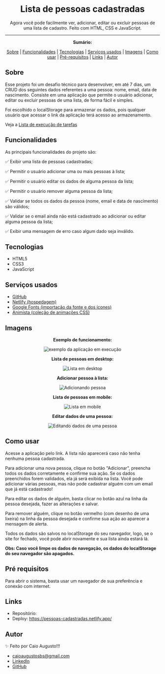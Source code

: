 <h1 align="center">Lista de pessoas cadastradas</h1>
<p align="center">Agora você pode facilmente ver, adicionar, editar ou excluir pessoas de uma lista de cadastro. Feito com HTML, CSS e JavaScript.</p>

---

**<p align="center">Sumário:</p>**
<p align="center">
<a href="#sobre">Sobre</a> |
<a href="#funcionalidades">Funcionalidades</a> |
<a href="#tecnologias">Tecnologias</a> |
<a href="#serviços-usados">Serviços usados</a> |
<a href="#imagens">Imagens</a> |
<a href="#como-usar">Como usar</a> |
<a href="#pré-requisitos">Pré-requisitos</a> |
<a href="#links">Links</a> |
<a href="#autor">Autor</a></p>



## Sobre
<p>Esse projeto foi um desafio técnico para desenvolver, em até 7 dias, um CRUD dos seguintes dados referentes a uma pessoa: nome, email, data de nascimento. Consiste em uma aplicação que permite o usuário adicionar, editar ou excluir pessoas de uma lista, de forma fácil e simples.</p>
<p>Foi escolhido o localStorage para armazenar os dados, pois qualquer usuário que acessar o link da aplicação terá acesso ao armazenamento.</p>

Veja a <a href="https://github.com/CaioAugustoHD/CRUD/blob/main/Lista%20de%20execu%C3%A7%C3%A3o%20de%20tarefas.md">Lista de execução de tarefas</a>


## Funcionalidades
As principais funcionalidades do projeto são:

✅ Exibir uma lista de pessoas cadastradas;

✅ Permitir o usuário adicionar uma ou mais pessoas à lista;

✅ Permitir o usuário editar os dados de alguma pessoa da lista;

✅ Permitir o usuário remover alguma pessoa da lista;

✅ Validar se todos os dados da pessoa (nome, email e data de nascimento) são válidos;

✅ Validar se o email ainda não está cadastrado ao adicionar ou editar alguma pessoa da lista;

✅ Exibir uma mensagem de erro caso algum dado seja inválido.


## Tecnologias
* HTML5
* CSS3
* JavaScript


## Serviços usados
* <a href="https://github.com/">GitHub</a>
* <a href="https://www.netlify.com/">Netlify (hospedagem)</a>
* <a href="https://fonts.google.com/">Google Fonts (importação da fonte e dos ícones)</a>
* <a href="https://animista.net/">Animista (coleção de animações CSS)</a>


## Imagens
**<p align="center">Exemplo de funcionamento:</p>**
<div align="center">
  <img src="img/exemplo.gif" alt="exemplo da aplicação em execução">
</div>

**<p align="center">Lista de pessoas em desktop:</p>**
<div align="center">
  <img src="img/teladesktop.png" alt="Lista em desktop">
</div>

**<p align="center">Adicionar pessoa à lista:</p>**
<div align="center">
  <img src="img/modaldesktop.png" alt="Adicionando pessoa">
</div>

**<p align="center">Lista de pessoas em mobile:</p>**
<div align="center">
  <img src="img/telamobile.png" alt="Lista em mobile">
</div>

**<p align="center">Editar dados de uma pessoa:</p>**
<div align="center">
  <img src="img/modalmobile.png" alt="Editando dados de uma pessoa">
</div>



## Como usar
<p>Acesse a aplicação pelo link. A lista não aparecerá caso não tenha nenhuma pessoa cadastrada.</p>
<p>Para adicionar uma nova pessoa, clique no botão "Adicionar", preencha todos os dados corretamente e confirme sua ação. Se os dados preenchidos forem validados, ela já será exibida na lista. Você pode adicionar várias pessoas, mas não pode cadastrar alguém com um email que já está cadastrado!</p>
<p>Para editar os dados de alguém, basta clicar no botão azul na linha da pessoa desejada, fazer as alterações e salvar.</p>
<p>Para remover alguém, clique no botão vermelho (com desenho de uma lixeira) na linha da pessoa desejada e confirme sua ação ao aparecer a mensagem de alerta.</p>
<p>Todos os dados são salvos no localStorage do seu navegador, logo, se o site for fechado, você pode abrir novamente e sua lista ainda estará lá.</p>

**<p>Obs: Caso você limpe os dados de navegação, os dados do localStorage do seu navegador são apagados.</p>**

## Pré requisitos
Para abrir o sistema, basta usar um navegador de sua preferência e conexão com internet.


## Links
* Repositório: 
* Deploy: https://pessoas-cadastradas.netlify.app/

## Autor
✨ Feito por Caio Augusto!!!

* caioaugustosbs@gmail.com
* <a href="https://www.linkedin.com/in/caio-augusto-cap/" target=”_blank”>LinkedIn</a>
* <a href="https://github.com/CaioAugustoHD" target=”_blank”>GitHub</a>
